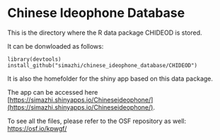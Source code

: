# Chinese Ideophone Database

This is the directory where the R data package CHIDEOD is stored.

It can be donwloaded as follows:

```
library(devtools)
install_github("simazhi/chinese_ideophone_database/CHIDEOD")
```

It is also the homefolder for the shiny app based on this data package.

The app can be accessed here [https://simazhi.shinyapps.io/Chineseideophone/](https://simazhi.shinyapps.io/Chineseideophone/).

To see all the files, please refer to the OSF repository as well: https://osf.io/kpwgf/
